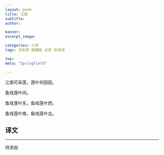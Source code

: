```yaml
---
layout: poem
title: 江南
subtitle: 
author: 

banner:
excerpt_image: 

categories: 小学
tags: 汉乐府 部编版 必背 古诗词

top: 
meta: "Springfield"

---
```



江南可采莲，莲叶何田田。

鱼戏莲叶间。

鱼戏莲叶东，鱼戏莲叶西，

鱼戏莲叶南，鱼戏莲叶北。



## 译文

---

待添加



